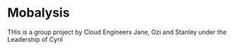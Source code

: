 # Mobalysis

THis is a group project by Cloud Engineers Jane, Ozi and Stanley under the Leadership of Cyril
